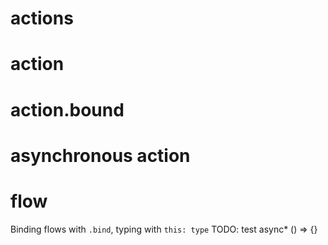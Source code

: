 
# actions

# action

# action.bound

# asynchronous action

# flow

Binding flows with `.bind`, typing with `this: type`
TODO: test async* () => {}